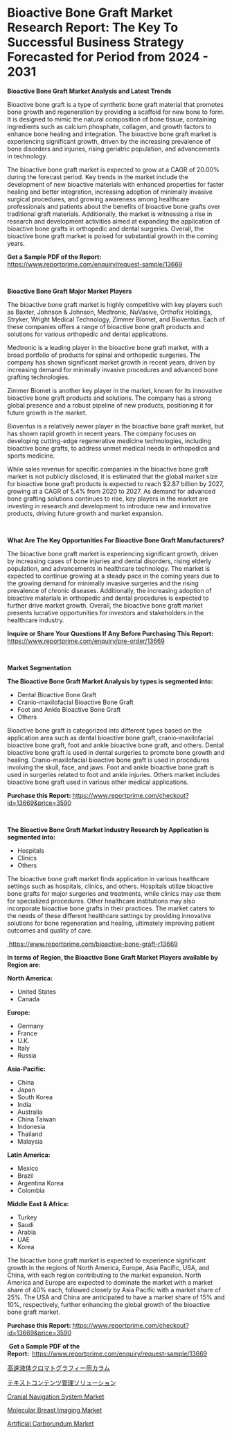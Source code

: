 <p><h1>Bioactive Bone Graft Market Research Report: The Key To Successful Business Strategy Forecasted for Period from 2024 - 2031</h1></p><p><strong>Bioactive Bone Graft Market Analysis and Latest Trends</strong></p>
<p><p>Bioactive bone graft is a type of synthetic bone graft material that promotes bone growth and regeneration by providing a scaffold for new bone to form. It is designed to mimic the natural composition of bone tissue, containing ingredients such as calcium phosphate, collagen, and growth factors to enhance bone healing and integration. The bioactive bone graft market is experiencing significant growth, driven by the increasing prevalence of bone disorders and injuries, rising geriatric population, and advancements in technology.</p><p>The bioactive bone graft market is expected to grow at a CAGR of 20.00% during the forecast period. Key trends in the market include the development of new bioactive materials with enhanced properties for faster healing and better integration, increasing adoption of minimally invasive surgical procedures, and growing awareness among healthcare professionals and patients about the benefits of bioactive bone grafts over traditional graft materials. Additionally, the market is witnessing a rise in research and development activities aimed at expanding the application of bioactive bone grafts in orthopedic and dental surgeries. Overall, the bioactive bone graft market is poised for substantial growth in the coming years.</p></p>
<p><strong>Get a Sample PDF of the Report:&nbsp;</strong> <a href="https://www.reportprime.com/enquiry/request-sample/13669">https://www.reportprime.com/enquiry/request-sample/13669</a></p>
<p>&nbsp;</p>
<p><strong>Bioactive Bone Graft Major Market Players</strong></p>
<p><p>The bioactive bone graft market is highly competitive with key players such as Baxter, Johnson & Johnson, Medtronic, NuVasive, Orthofix Holdings, Stryker, Wright Medical Technology, Zimmer Biomet, and Bioventus. Each of these companies offers a range of bioactive bone graft products and solutions for various orthopedic and dental applications.</p><p>Medtronic is a leading player in the bioactive bone graft market, with a broad portfolio of products for spinal and orthopedic surgeries. The company has shown significant market growth in recent years, driven by increasing demand for minimally invasive procedures and advanced bone grafting technologies.</p><p>Zimmer Biomet is another key player in the market, known for its innovative bioactive bone graft products and solutions. The company has a strong global presence and a robust pipeline of new products, positioning it for future growth in the market.</p><p>Bioventus is a relatively newer player in the bioactive bone graft market, but has shown rapid growth in recent years. The company focuses on developing cutting-edge regenerative medicine technologies, including bioactive bone grafts, to address unmet medical needs in orthopedics and sports medicine.</p><p>While sales revenue for specific companies in the bioactive bone graft market is not publicly disclosed, it is estimated that the global market size for bioactive bone graft products is expected to reach $2.87 billion by 2027, growing at a CAGR of 5.4% from 2020 to 2027. As demand for advanced bone grafting solutions continues to rise, key players in the market are investing in research and development to introduce new and innovative products, driving future growth and market expansion.</p></p>
<p>&nbsp;</p>
<p><strong>What Are The Key Opportunities For Bioactive Bone Graft Manufacturers?</strong></p>
<p><p>The bioactive bone graft market is experiencing significant growth, driven by increasing cases of bone injuries and dental disorders, rising elderly population, and advancements in healthcare technology. The market is expected to continue growing at a steady pace in the coming years due to the growing demand for minimally invasive surgeries and the rising prevalence of chronic diseases. Additionally, the increasing adoption of bioactive materials in orthopedic and dental procedures is expected to further drive market growth. Overall, the bioactive bone graft market presents lucrative opportunities for investors and stakeholders in the healthcare industry.</p></p>
<p><strong>Inquire or Share Your Questions If Any Before Purchasing This Report:</strong> <a href="https://www.reportprime.com/enquiry/pre-order/13669">https://www.reportprime.com/enquiry/pre-order/13669</a></p>
<p>&nbsp;</p>
<p><strong>Market Segmentation</strong></p>
<p><strong>The Bioactive Bone Graft Market Analysis by types is segmented into:</strong></p>
<p><ul><li>Dental Bioactive Bone Graft</li><li>Cranio-maxilofacial Bioactive Bone Graft</li><li>Foot and Ankle Bioactive Bone Graft</li><li>Others</li></ul></p>
<p><p>Bioactive bone graft is categorized into different types based on the application area such as dental bioactive bone graft, cranio-maxilofacial bioactive bone graft, foot and ankle bioactive bone graft, and others. Dental bioactive bone graft is used in dental surgeries to promote bone growth and healing. Cranio-maxilofacial bioactive bone graft is used in procedures involving the skull, face, and jaws. Foot and ankle bioactive bone graft is used in surgeries related to foot and ankle injuries. Others market includes bioactive bone graft used in various other medical applications.</p></p>
<p><strong>Purchase this Report:&nbsp;</strong><a href="https://www.reportprime.com/checkout?id=13669&price=3590">https://www.reportprime.com/checkout?id=13669&price=3590</a></p>
<p>&nbsp;</p>
<p><strong>The Bioactive Bone Graft Market Industry Research by Application is segmented into:</strong></p>
<p><ul><li>Hospitals</li><li>Clinics</li><li>Others</li></ul></p>
<p><p>The bioactive bone graft market finds application in various healthcare settings such as hospitals, clinics, and others. Hospitals utilize bioactive bone grafts for major surgeries and treatments, while clinics may use them for specialized procedures. Other healthcare institutions may also incorporate bioactive bone grafts in their practices. The market caters to the needs of these different healthcare settings by providing innovative solutions for bone regeneration and healing, ultimately improving patient outcomes and quality of care.</p></p>
<p><a href="https://www.reportprime.com/bioactive-bone-graft-r13669">&nbsp;https://www.reportprime.com/bioactive-bone-graft-r13669</a></p>
<p><strong>In terms of Region, the Bioactive Bone Graft Market Players available by Region are:</strong></p>
<p>
    <p> <strong> North America: </strong>
        <ul>
            <li>United States</li>
            <li>Canada</li>
        </ul>
        </p> 
    <p> <strong> Europe: </strong>
        <ul>
            <li>Germany</li>
            <li>France</li>
            <li>U.K.</li>
            <li>Italy</li>
            <li>Russia</li>
        </ul>
        </p> 
    <p> <strong> Asia-Pacific: </strong>
        <ul>
            <li>China</li>
            <li>Japan</li>
            <li>South Korea</li>
            <li>India</li>
            <li>Australia</li>
            <li>China Taiwan</li>
            <li>Indonesia</li>
            <li>Thailand</li>
            <li>Malaysia</li>
        </ul>
        </p> 
    <p> <strong> Latin America: </strong>
        <ul>
            <li>Mexico</li>
            <li>Brazil</li>
            <li>Argentina Korea</li>
            <li>Colombia</li>
        </ul>
        </p> 
    <p> <strong> Middle East & Africa: </strong>
        <ul>
            <li>Turkey</li>
            <li>Saudi</li>
            <li>Arabia</li>
            <li>UAE</li>
            <li>Korea</li>
        </ul>
    </p>
    </p>
<p><p>The bioactive bone graft market is expected to experience significant growth in the regions of North America, Europe, Asia Pacific, USA, and China, with each region contributing to the market expansion. North America and Europe are expected to dominate the market with a market share of 40% each, followed closely by Asia Pacific with a market share of 25%. The USA and China are anticipated to have a market share of 15% and 10%, respectively, further enhancing the global growth of the bioactive bone graft market.</p></p>
<p><strong>Purchase this Report: </strong><a href="https://www.reportprime.com/checkout?id=13669&price=3590">https://www.reportprime.com/checkout?id=13669&price=3590</a></p>
<p>&nbsp;<strong>Get a Sample PDF of the Report:&nbsp;&nbsp;</strong><a href="https://www.reportprime.com/enquiry/request-sample/13669">https://www.reportprime.com/enquiry/request-sample/13669</a></p>
<p><strong></strong></p>
<p><p><a href="https://github.com/oqoeusbvpadwjs08/Market-Research-Report-List-2/blob/main/304131980458.md">高速液体クロマトグラフィー用カラム</a></p><p><a href="https://github.com/KaliMetz2023/Market-Research-Report-List-1/blob/main/470954380457.md">テキストコンテンツ管理ソリューション</a></p><p><a href="https://github.com/singletonthaxterkelliehr2df/Market-Research-Report-List-2/blob/main/cranial-navigation-system-market.md">Cranial Navigation System Market</a></p><p><a href="https://github.com/kufem1/Market-Research-Report-List-2/blob/main/molecular-breast-imaging-market.md">Molecular Breast Imaging Market</a></p><p><a href="https://www.linkedin.com/pulse/artificial-carborundum-market-size-2024-2031-global-industrial-gqzrf">Artificial Carborundum Market</a></p></p>